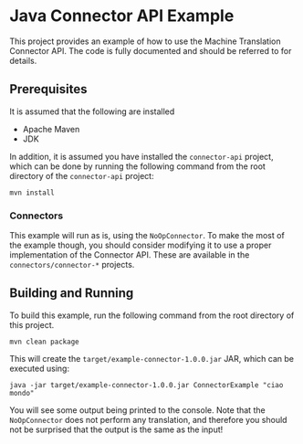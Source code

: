 # Java Connector API Example

This project provides an example of how to use the Machine Translation Connector API.
The code is fully documented and should be referred to for details.

## Prerequisites

It is assumed that the following are installed

* Apache Maven
* JDK

In addition, it is assumed you have installed the `connector-api` project, which can be done by running the following command
from the root directory of the `connector-api` project:

    mvn install

### Connectors

This example will run as is, using the `NoOpConnector`.
To make the most of the example though, you should consider modifying it to use a proper implementation of the Connector API.
These are available in the `connectors/connector-*` projects.

## Building and Running

To build this example, run the following command from the root directory of this project.

    mvn clean package
    
This will create the `target/example-connector-1.0.0.jar` JAR, which can be executed using:

    java -jar target/example-connector-1.0.0.jar ConnectorExample "ciao mondo"

You will see some output being printed to the console.
Note that the `NoOpConnector` does not perform any translation, and therefore you should not be surprised that the output is the same as the input!